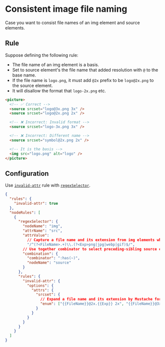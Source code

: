 # Consistent image file naming

Case you want to consist file names of an img element and source elements.

## Rule

Suppose defining the following rule:

- The file name of an img element is a basis.
- Set to source element's the file name that added resolution with `@` to the base name.
- If the file name is `logo.png`, it must add `@2x` prefix to be `logo@2x.png` to the source element.
- It will disallow the format that `logo-2x.png` etc.

```html
<picture>
  <!-- ✅ Correct -->
  <source srcset="logo@3x.png 3x" />
  <source srcset="logo@2x.png 2x" />

  <!-- ❌ Incorrect: Invalid format -->
  <source srcset="logo-3x.png 3x" />

  <!-- ❌ Incorrect: Different name -->
  <source srcset="symbol@2x.png 2x" />

  <!-- It is the basis -->
  <img src="logo.png" alt="logo" />
</picture>
```

## Configuration

Use [`invalid-attr`](/docs/rules/invalid-attr) rule with [`regexSelector`](/docs/configuration/properties#regexselector).

```json
{
  "rules": {
    "invalid-attr": true
  },
  "nodeRules": [
    {
      "regexSelector": {
        "nodeName": "img",
        "attrName": "src",
        "attrValue":
          // Capture a file name and its extension from img elements while...
          "/^(?<FileName>.+)\\.(?<Exp>png|jpg|webp|gif)$/",
        // Use together combinator to select preceding-sibling source elements
        "combination": {
          "combinator": ":has(~)",
          "nodeName": "source"
        }
      },
      "rules": {
        "invalid-attr": {
          "options": {
            "attrs": {
              "srcset": {
                // Expand a file name and its extension by Mustache format
                "enum": ["{{FileName}}@2x.{{Exp}} 2x", "{{FileName}}@3x.{{Exp}} 3x"]
              }
            }
          }
        }
      }
    }
  ]
}
```
